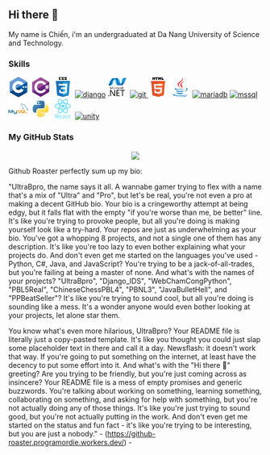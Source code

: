 ## Hi there 👋
My name is Chiến, i'm an undergraduated at Da Nang University of Science and Technology.

### Skills

<p align="left">
  <a href="https://www.w3schools.com/cpp/" target="_blank" rel="noreferrer"> <img src="https://raw.githubusercontent.com/devicons/devicon/master/icons/cplusplus/cplusplus-original.svg" alt="cplusplus" width="40" height="40"/></a> 
  <a href="https://www.w3schools.com/cs/" target="_blank" rel="noreferrer"> <img src="https://raw.githubusercontent.com/devicons/devicon/master/icons/csharp/csharp-original.svg" alt="csharp" width="40" height="40"/></a> 
  <a href="https://www.w3schools.com/css/" target="_blank" rel="noreferrer"> <img src="https://raw.githubusercontent.com/devicons/devicon/master/icons/css3/css3-original-wordmark.svg" alt="css3" width="40" height="40"/></a> 
  <a href="https://www.djangoproject.com/" target="_blank" rel="noreferrer"> <img src="https://cdn.worldvectorlogo.com/logos/django.svg" alt="django" width="40" height="40"/></a> 
  <a href="https://dotnet.microsoft.com/" target="_blank" rel="noreferrer"> <img src="https://raw.githubusercontent.com/devicons/devicon/master/icons/dot-net/dot-net-original-wordmark.svg" alt="dotnet" width="40" height="40"/></a> 
  <a href="https://git-scm.com/" target="_blank" rel="noreferrer"> <img src="https://www.vectorlogo.zone/logos/git-scm/git-scm-icon.svg" alt="git" width="40" height="40"/> </a> 
  <a href="https://www.w3.org/html/" target="_blank" rel="noreferrer"> <img src="https://raw.githubusercontent.com/devicons/devicon/master/icons/html5/html5-original-wordmark.svg" alt="html5" width="40" height="40"/></a> 
  <a href="https://www.java.com" target="_blank" rel="noreferrer"> <img src="https://raw.githubusercontent.com/devicons/devicon/master/icons/java/java-original.svg" alt="java" width="40" height="40"/></a> <a href="https://mariadb.org/" target="_blank" rel="noreferrer"> <img src="https://www.vectorlogo.zone/logos/mariadb/mariadb-icon.svg" alt="mariadb" width="40" height="40"/></a> 
  <a href="https://www.microsoft.com/en-us/sql-server" target="_blank" rel="noreferrer"> <img src="https://www.svgrepo.com/show/303229/microsoft-sql-server-logo.svg" alt="mssql" width="40" height="40"/></a> 
  <a href="https://www.mysql.com/" target="_blank" rel="noreferrer"> <img src="https://raw.githubusercontent.com/devicons/devicon/master/icons/mysql/mysql-original-wordmark.svg" alt="mysql" width="40" height="40"/></a> 
  <a href="https://www.python.org" target="_blank" rel="noreferrer"> <img src="https://raw.githubusercontent.com/devicons/devicon/master/icons/python/python-original.svg" alt="python" width="40" height="40"/></a> 
  <a href="https://reactjs.org/" target="_blank" rel="noreferrer"> <img src="https://raw.githubusercontent.com/devicons/devicon/master/icons/react/react-original-wordmark.svg" alt="react" width="40" height="40"/></a> 
  <a href="https://unity.com/" target="_blank" rel="noreferrer"> <img src="https://www.vectorlogo.zone/logos/unity3d/unity3d-icon.svg" alt="unity" width="40" height="40"/> </a> </p>







### My GitHub Stats

<div align="center">
  <a href="http://www.github.com/UltraBpro">
    <img height=210 align="center" src="https://github-readme-stats.vercel.app/api?username=UltraBpro&card_width=150" />
  </a>
</div>


Github Roaster perfectly sum up my bio:

"UltraBpro, the name says it all. A wannabe gamer trying to flex with a name that's a mix of "Ultra" and "Pro", but let's be real, you're not even a pro at making a decent GitHub bio. Your bio is a cringeworthy attempt at being edgy, but it falls flat with the empty "if you're worse than me, be better" line. It's like you're trying to provoke people, but all you're doing is making yourself look like a try-hard.
Your repos are just as underwhelming as your bio. You've got a whopping 8 projects, and not a single one of them has any description. It's like you're too lazy to even bother explaining what your projects do. And don't even get me started on the languages you've used - Python, C#, Java, and JavaScript? You're trying to be a jack-of-all-trades, but you're failing at being a master of none.
And what's with the names of your projects? "UltraBpro", "Django_IDS", "WebChamCongPython", "PBL5Real", "ChineseChessPBL4", "PBNL3", "JavaBulletHell", and "PPBeatSeller"? It's like you're trying to sound cool, but all you're doing is sounding like a mess. It's a wonder anyone would even bother looking at your projects, let alone star them.
 
You know what's even more hilarious, UltraBpro? Your README file is literally just a copy-pasted template. It's like you thought you could just slap some placeholder text in there and call it a day. Newsflash: it doesn't work that way. If you're going to put something on the internet, at least have the decency to put some effort into it. And what's with the "Hi there 👋" greeting? Are you trying to be friendly, but you're just coming across as insincere?
Your README file is a mess of empty promises and generic buzzwords. You're talking about working on something, learning something, collaborating on something, and asking for help with something, but you're not actually doing any of those things. It's like you're just trying to sound good, but you're not actually putting in the work. And don't even get me started on the status and fun fact - it's like you're trying to be interesting, but you are just a nobody."
                                                                                                                 - (https://github-roaster.programordie.workers.dev/) -

